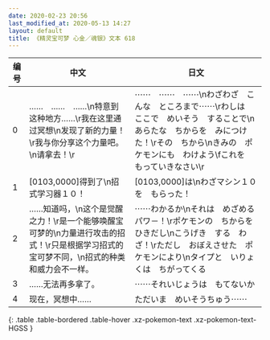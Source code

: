 ```yaml
---
date: 2020-02-23 20:56
last_modified_at: 2020-05-13 14:27
layout: default
title: 《精灵宝可梦 心金／魂银》文本 618
---
```

| 编号 | 中文 | 日文 |
| ---- | ---- | ---- |
| 0 | ……　……　……\n特意到这种地方……\r我在这里通过冥想\n发现了新的力量！\r我与你分享这个力量吧。\n请拿去！\r | ⋯⋯　⋯⋯　⋯⋯\nわざわざ　こんな　ところまで⋯⋯\rわしは　ここで　めいそう　することで\nあらたな　ちからを　みにつけた！\rその　ちから\nきみの　ポケモンにも　わけよう\fこれを　もっていきなさい\r |
| 1 | [0103,0000]得到了\n招式学习器１０！ | [0103,0000]は\nわざマシン１０を　もらった！ |
| 2 | ……知道吗，\n这个是觉醒之力！\r是一个能够唤醒宝可梦的\n力量进行攻击的招式！\r只是根据学习招式的宝可梦不同，\n招式的种类和威力会不一样。 | ⋯⋯わかるか\nそれは　めざめるパワ－！\rポケモンの　ちからを　ひきだし\nこうげき　する　わざ！\rただし　おぼえさせた　ポケモンにより\nタイプと　いりょくは　ちがってくる |
| 3 | ……无法再多拿了。 | ⋯⋯それいじょうは　もてないか |
| 4 | 现在，冥想中…… | ただいま　めいそうちゅう⋯⋯ |
{: .table .table-bordered .table-hover .xz-pokemon-text .xz-pokemon-text-HGSS }